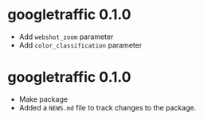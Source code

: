# googletraffic 0.1.0

* Add `webshot_zoom` parameter
* Add `color_classification` parameter

# googletraffic 0.1.0

* Make package
* Added a `NEWS.md` file to track changes to the package.
